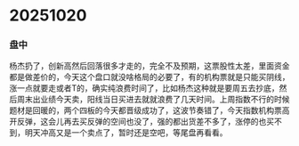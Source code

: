 # 20251020

### 盘中

杨杰扔了，创新高然后回落很多才走的，完全不及预期，这票股性太差，里面资金都是做差价的，今天这个盘口就没啥格局的必要了，有的机构票就是只能买阴线，涨一点就要走或者T的，确实纯浪费时间了，比如杨杰这种就是要周五去抄底，然后周末出业绩今天卖，阳线当日买进去就就浪费了几天时间。上周指数不行的时候题材是回暖的，两个四板的今天都晋级成功了，这波节奏错了，今天指数机构票高开反弹，这会儿再去买反弹的空间也没了，强的都出货差不多了，涨停的也买不到，明天冲高又是一个卖点了，暂时还是空吧，等尾盘再看看。
